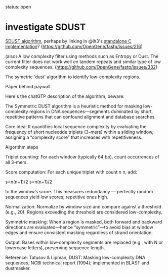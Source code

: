 status: open
# investigate SDUST

 [SDUST algorithm](https://pubmed.ncbi.nlm.nih.gov/16796549/), perhaps by linking in @lh3's [standalone C implementation](https://github.com/lh3/sdust)?
(https://github.com/OpenGene/fastp/issues/216)

(also) A low complexity filter using methods such as Entropy or Dust. The current filter does not work well on tandem repeats and similar type of low complexity sequences.
(https://github.com/OpenGene/fastp/issues/332)

The symetric 'dust' algorithm to identify low-complexity regions.

Paper behind paywall.

Here's the chatGTP description of the algorithm, beware:

The Symmetric DUST algorithm is a heuristic method for masking low-complexity regions in DNA sequences—segments dominated by short, repetitive patterns that can confound alignment and database searches.

Core idea:
It quantifies local sequence complexity by evaluating the frequency of short nucleotide triplets (3-mers) within a sliding window, assigning a “complexity score” that increases with repetitiveness.

Algorithm steps

Triplet counting:
For each window (typically 64 bp), count occurrences of all 3-mers.

Score computation:
For each unique triplet with count 
n
n, add:

s=n(n−1)/2
s=n(n−1)/2

to the window’s score.
This measures redundancy — perfectly random sequences yield low scores; repetitive ones high.

Normalization:
Normalize by window size and compare against a threshold (e.g., 20).
Regions exceeding the threshold are considered low-complexity.

Symmetric masking:
When a region is masked, both forward and backward directions are evaluated—hence “symmetric”—to avoid bias at window edges and ensure consistent masking regardless of strand orientation.

Output:
Bases within low-complexity segments are replaced (e.g., with N or lowercase letters), preserving sequence length.

Reference:
Tatusov & Lipman, DUST: Masking low-complexity DNA sequences, NCBI technical report (1994); implemented in BLAST and dustmasker.

